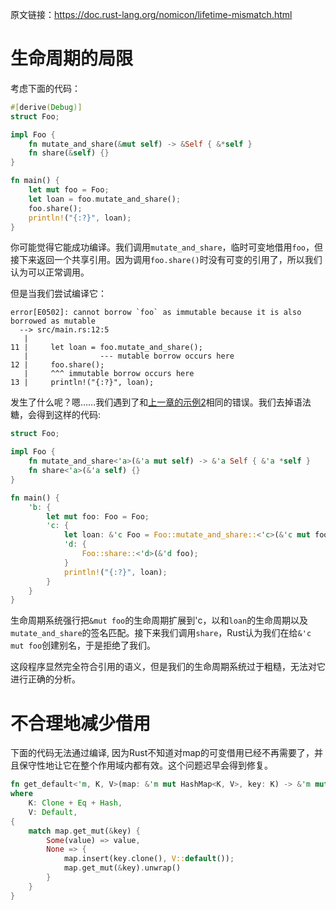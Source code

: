 原文链接：<https://doc.rust-lang.org/nomicon/lifetime-mismatch.html>

# 生命周期的局限

考虑下面的代码：

``` Rust
#[derive(Debug)]
struct Foo;

impl Foo {
    fn mutate_and_share(&mut self) -> &Self { &*self }
    fn share(&self) {}
}

fn main() {
    let mut foo = Foo;
    let loan = foo.mutate_and_share();
    foo.share();
    println!("{:?}", loan);
}
```

你可能觉得它能成功编译。我们调用`mutate_and_share`，临时可变地借用`foo`，但接下来返回一个共享引用。因为调用`foo.share()`时没有可变的引用了，所以我们认为可以正常调用。

但是当我们尝试编译它：

```
error[E0502]: cannot borrow `foo` as immutable because it is also borrowed as mutable
  --> src/main.rs:12:5
   |
11 |     let loan = foo.mutate_and_share();
   |                --- mutable borrow occurs here
12 |     foo.share();
   |     ^^^ immutable borrow occurs here
13 |     println!("{:?}", loan);
```

发生了什么呢？嗯……我们遇到了和[上一章的示例2](https://doc.rust-lang.org/nomicon/lifetimes.html#example-aliasing-a-mutable-reference)相同的错误。我们去掉语法糖，会得到这样的代码:

``` Rust
struct Foo;

impl Foo {
    fn mutate_and_share<'a>(&'a mut self) -> &'a Self { &'a *self }
    fn share<'a>(&'a self) {}
}

fn main() {
    'b: {
        let mut foo: Foo = Foo;
        'c: {
            let loan: &'c Foo = Foo::mutate_and_share::<'c>(&'c mut foo);
            'd: {
                Foo::share::<'d>(&'d foo);
            }
            println!("{:?}", loan);
        }
    }
}
```

生命周期系统强行把`&mut foo`的生命周期扩展到'c，以和`loan`的生命周期以及`mutate_and_share`的签名匹配。接下来我们调用`share`，Rust认为我们在给`&'c mut foo`创建别名，于是拒绝了我们。

这段程序显然完全符合引用的语义，但是我们的生命周期系统过于粗糙，无法对它进行正确的分析。

# 不合理地减少借用
下面的代码无法通过编译, 因为Rust不知道对map的可变借用已经不再需要了，并且保守性地让它在整个作用域内都有效。这个问题迟早会得到修复。
``` Rust
fn get_default<'m, K, V>(map: &'m mut HashMap<K, V>, key: K) -> &'m mut V
where
    K: Clone + Eq + Hash,
    V: Default,
{
    match map.get_mut(&key) {
        Some(value) => value,
        None => {
            map.insert(key.clone(), V::default());
            map.get_mut(&key).unwrap()
        }
    }
}
```

